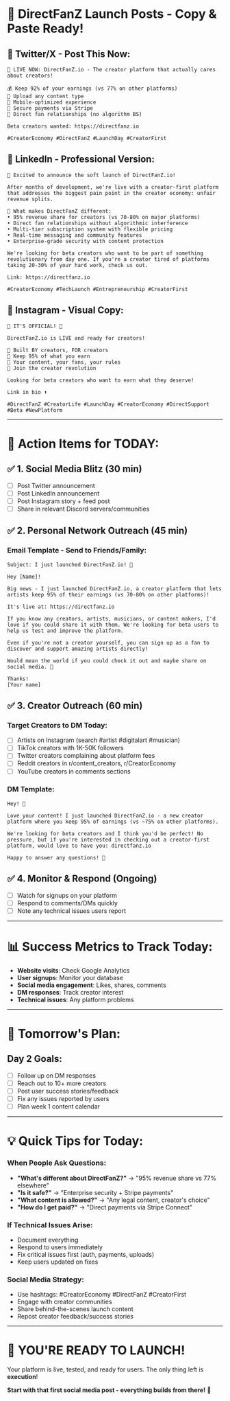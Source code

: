 # 🚀 DirectFanZ Launch Posts - Copy & Paste Ready!

## 📱 **Twitter/X - Post This Now:**

```
🚀 LIVE NOW: DirectFanZ.io - The creator platform that actually cares about creators!

💰 Keep 92% of your earnings (vs 77% on other platforms)
🎨 Upload any content type
📱 Mobile-optimized experience  
🔐 Secure payments via Stripe
👥 Direct fan relationships (no algorithm BS)

Beta creators wanted: https://directfanz.io

#CreatorEconomy #DirectFanZ #LaunchDay #CreatorFirst
```

## 💼 **LinkedIn - Professional Version:**

```
🚀 Excited to announce the soft launch of DirectFanZ.io!

After months of development, we're live with a creator-first platform that addresses the biggest pain point in the creator economy: unfair revenue splits.

🎯 What makes DirectFanZ different:
• 95% revenue share for creators (vs 70-80% on major platforms)
• Direct fan relationships without algorithmic interference
• Multi-tier subscription system with flexible pricing
• Real-time messaging and community features
• Enterprise-grade security with content protection

We're looking for beta creators who want to be part of something revolutionary from day one. If you're a creator tired of platforms taking 20-30% of your hard work, check us out.

Link: https://directfanz.io

#CreatorEconomy #TechLaunch #Entrepreneurship #CreatorFirst
```

## 📸 **Instagram - Visual Copy:**

```
🎊 IT'S OFFICIAL! 🎊

DirectFanZ.io is LIVE and ready for creators! 

👑 Built BY creators, FOR creators
💎 Keep 95% of what you earn
🌟 Your content, your fans, your rules  
🚀 Join the creator revolution

Looking for beta creators who want to earn what they deserve!

Link in bio ⬆️

#DirectFanZ #CreatorLife #LaunchDay #CreatorEconomy #DirectSupport #Beta #NewPlatform
```

---

# 🎯 **Action Items for TODAY:**

## ✅ **1. Social Media Blitz (30 min)**
- [ ] Post Twitter announcement
- [ ] Post LinkedIn announcement  
- [ ] Post Instagram story + feed post
- [ ] Share in relevant Discord servers/communities

## ✅ **2. Personal Network Outreach (45 min)**

### **Email Template - Send to Friends/Family:**
```
Subject: I just launched DirectFanZ.io! 🚀

Hey [Name]!

Big news - I just launched DirectFanZ.io, a creator platform that lets artists keep 95% of their earnings (vs 70-80% on other platforms)!

It's live at: https://directfanz.io

If you know any creators, artists, musicians, or content makers, I'd love if you could share it with them. We're looking for beta users to help us test and improve the platform.

Even if you're not a creator yourself, you can sign up as a fan to discover and support amazing artists directly!

Would mean the world if you could check it out and maybe share on social media. 🙏

Thanks!
[Your name]
```

## ✅ **3. Creator Outreach (60 min)**

### **Target Creators to DM Today:**
- [ ] Artists on Instagram (search #artist #digitalart #musician)
- [ ] TikTok creators with 1K-50K followers
- [ ] Twitter creators complaining about platform fees
- [ ] Reddit creators in r/content_creators, r/CreatorEconomy
- [ ] YouTube creators in comments sections

### **DM Template:**
```
Hey! 👋 

Love your content! I just launched DirectFanZ.io - a new creator platform where you keep 95% of earnings (vs ~75% on other platforms).

We're looking for beta creators and I think you'd be perfect! No pressure, but if you're interested in checking out a creator-first platform, would love to have you: directfanz.io

Happy to answer any questions! 🚀
```

## ✅ **4. Monitor & Respond (Ongoing)**
- [ ] Watch for signups on your platform
- [ ] Respond to comments/DMs quickly
- [ ] Note any technical issues users report

---

# 📊 **Success Metrics to Track Today:**

- **Website visits**: Check Google Analytics
- **User signups**: Monitor your database  
- **Social media engagement**: Likes, shares, comments
- **DM responses**: Track creator interest
- **Technical issues**: Any platform problems

---

# 🎯 **Tomorrow's Plan:**

## **Day 2 Goals:**
- [ ] Follow up on DM responses
- [ ] Reach out to 10+ more creators
- [ ] Post user success stories/feedback
- [ ] Fix any issues reported by users
- [ ] Plan week 1 content calendar

---

# 💡 **Quick Tips for Today:**

### **When People Ask Questions:**
- **"What's different about DirectFanZ?"** → "95% revenue share vs 77% elsewhere"
- **"Is it safe?"** → "Enterprise security + Stripe payments"  
- **"What content is allowed?"** → "Any legal content, creator's choice"
- **"How do I get paid?"** → "Direct payments via Stripe Connect"

### **If Technical Issues Arise:**
- Document everything
- Respond to users immediately  
- Fix critical issues first (auth, payments, uploads)
- Keep users updated on fixes

### **Social Media Strategy:**
- Use hashtags: #CreatorEconomy #DirectFanZ #CreatorFirst
- Engage with creator communities
- Share behind-the-scenes launch content
- Repost creator feedback/success stories

---

# 🚀 **YOU'RE READY TO LAUNCH!**

Your platform is live, tested, and ready for users. The only thing left is **execution**!

**Start with that first social media post - everything builds from there!** 🎉